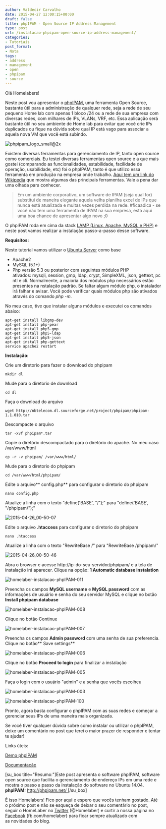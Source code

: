 ```yaml
---
author: Valdecir Carvalho
date: 2015-04-27 12:00:15+00:00
draft: false
title: phpIPAM - Open Source IP Address Management
type: post
url: /instalacao-phpipam-open-source-ip-address-management/
categories:
- Tutoriais
post_format:
- Nota
tags:
- address
- management
- open
- phpipam
- source
---
```


Olá Homelabers!

Neste post vou apresentar o [phpIPAM](http://phpipam.net/), uma ferramenta Open Source, bastante útil para a administração de qualquer rede, seja a rede de seu pequeno Home lab com apenas 1 bloco /24 ou a rede de sua empresa com diversas redes, com milhares de IPs, VLANs, VRF, etc. Essa aplicação será bastante útil no seu ambiente de Home lab para evitar que você crie IPs duplicados ou fique na dúvida sobre qual IP está vago para associar a aquela nova VM que você está subindo.



![phpipam_logo_small@2x](/imagens/2015/04/phpipam_logo_small@2x.png)


<!-- more -->

Existem diversas ferramentas para gerenciamento de IP, tanto open source como comerciais. Eu testei diversas ferramentas open source e a que mais gostei (comparando as funcionalidades, estabilidade, facilidade de operação, usabilidade, etc) foi o phpIPAM, tanto é que utilizo essa ferramenta em produção na empresa onde trabalho. [Aqui tem um link do Wikipedia](http://en.wikipedia.org/wiki/IP_address_management) que mostra algumas das principais ferramentas. Vale a pena dar uma olhada para conhecer.



<blockquote>Em um ambiente corporativo, um software de IPAM (seja qual for) substitui de maneira elegante aquela velha planilha excel de IPs que nunca está atualizada e muitas vezes perdida na rede. #ficaadica - se você não tem uma ferramenta de IPAM na sua empresa, está aqui uma boa chance de apresentar algo novo ;0</blockquote>



O phpIPAM roda em cima da stack [LAMP (Linux, Apache, MySQL e PHP)](http://en.wikipedia.org/wiki/LAMP_(software_bundle)) e neste post vamos realizar a instalação passo-a-passo desse software.

**Requisitos:**

Neste tutorial vamos utilizar o [Ubuntu Server](http://www.ubuntu.com/server) como base




  * Apache2
  * MySQL (5.1+)
  * Php versão 5.3 ou posterior com seguintes módulos PHP ativados: mysqli, session, gmp, ldap, crypt, SimpleXML, json, gettext, pcntl e cli.
Normalmente, a maioria dos módulos php necessários estão presentes na nstalação padrão. Se faltar algum módulo php, o instalador irá falhar e avisar. Você pode verificar quais módulos php são ativados através do comando _php -m_.


No meu caso, tive que instalar alguns módulos e executei os comandos abaixo:


    
    apt-get install libgmp-dev
    apt-get install php-pear
    apt-get install php5-gmp
    apt-get install php5-ldap
    apt-get install php5-json
    apt-get install php-gettext
    service apache2 restart
    
    



**Instalação:**

Crie um diretorio para fazer o download do phpipam


    
    mkdir dl



Mude para o diretorio de download


    
    cd dl



Faça o download do arquivo


    
    wget http://nbtelecom.dl.sourceforge.net/project/phpipam/phpipam-1.1.010.tar



Descompacte o arquivo


    
    tar -xvf phpipam*.tar



Copie o diretório descompactado para o diretório do apache. No meu caso /var/www/html


    
    cp -r -v phpipam/ /var/www/html/



Mude para o diretorio do phpipam


    
    cd /var/www/html/phpipam/



Edite o arquivo** config.php** para configurar o diretorio do phpipam


    
    nano config.php



Atualize a linha com o texto "define('BASE', "/");" para "define('BASE', "/phpipam/");"

![2015-04-26_00-50-07](/imagens/2015/04/2015-04-26_00-50-07.png)


Edite o arquivo **.htaccess** para configurar o diretorio do phpipam


    
    nano .htaccess



Atualize a linha com o texto "RewriteBase /" para "RewriteBase /phpipam/"

![2015-04-26_00-50-46](/imagens/2015/04/2015-04-26_00-50-46.png)


Abra o browser e acesse http://ip-do-seu-servidor/phpipam/ e a tela de instalação irá aparecer. Clique na opção: **1 Automatic database instalation**

![homelaber-instalacao-phpIPAM-011](/imagens/2015/04/homelaber-instalacao-phpIPAM-011.png)


Preencha os campos **MySQL username** e **MySQL password** com as informações de usuário e senha do seu servidor MySQL e clique no botão **Install phpipam database**

![homelaber-instalacao-phpIPAM-008](/imagens/2015/04/homelaber-instalacao-phpIPAM-008.png)


Clique no botão Continue

![homelaber-instalacao-phpIPAM-007](/imagens/2015/04/homelaber-instalacao-phpIPAM-007.png)


Preencha os campos **Admin password** com uma senha de sua preferencia. Clique no botão** Save settings**

![homelaber-instalacao-phpIPAM-006](/imagens/2015/04/homelaber-instalacao-phpIPAM-006.png)


Clique no botão **Proceed to login** para finalizar a instalação

![homelaber-instalacao-phpIPAM-005](/imagens/2015/04/homelaber-instalacao-phpIPAM-005.png)


Faça o login com o usuário "admin" e a senha que vocês escolheu

![homelaber-instalacao-phpIPAM-003](/imagens/2015/04/homelaber-instalacao-phpIPAM-003.png)


![homelaber-instalacao-phpIPAM-100](/imagens/2015/04/homelaber-instalacao-phpIPAM-100.png)


Pronto, agora basta configurar o phpIPAM com as suas redes e começar a gerenciar seus IPs de uma maneira mais organizada.

Se você tiver qualquer dúvida sobre como instalar ou utilizar o phpIPAM, deixe um comentário no post que terei o maior prazer de responder e tentar te ajudar!

Links úteis:

[Demo phpIPAM](https://phpipam.net/demo/)

[Documentação](http://phpipam.net/documents/)

[su_box title="Resumo:"]Este post apresenta o software phpIPAM, software open source que facilita o gerenciamento de endereço IPs em uma rede e mostra o passo a passo da instalação do software no Ubuntu 14.04.
**phpIPAM:** [ http://phpipam.net/ ](http://phpipam.net/) [/su_box]

É isso Homelabers! Fico por aqui e espero que vocês tenham gostado. Até o próximo post e não se esqueça de deixar o seu comentário no post, seguir o HomeLaber no [Twitter](https://twitter.com/homelaber) (@Homelaber) e curtir a nossa página no [Facebook](https://www.facebook.com/homelaber) (fb.com/homelaber) para ficar sempre atualizado com as novidades do blog.
